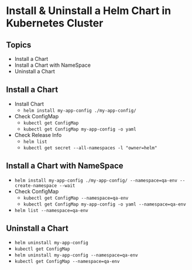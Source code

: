 # Install & Uninstall a Helm Chart in Kubernetes Cluster
## Topics
- Install a Chart
- Install a Chart with NameSpace
- Uninstall a Chart  
  
## Install a Chart 
- Install Chart
  - `helm install my-app-config ./my-app-config/ `
- Check ConfigMap
  - `kubectl get ConfigMap`  
  - `kubectl get ConfigMap my-app-config -o yaml`  
- Check Release Info 
  - `helm list`   
  - `kubectl get secret --all-namespaces -l "owner=helm"`   


## Install a Chart with NameSpace
- `helm install my-app-config ./my-app-config/ --namespace=qa-env --create-namespace --wait` 
- Check ConfigMap
   - `kubectl get ConfigMap --namespace=qa-env`
   - `kubectl get ConfigMap my-app-config -o yaml --namespace=qa-env`
- `helm list --namespace=qa-env` 

## Uninstall a Chart 
- `helm uninstall my-app-config`   
- `kubectl get ConfigMap`   
- `helm uninstall my-app-config --namespace=qa-env`   
- `kubectl get ConfigMap --namespace=qa-env`     